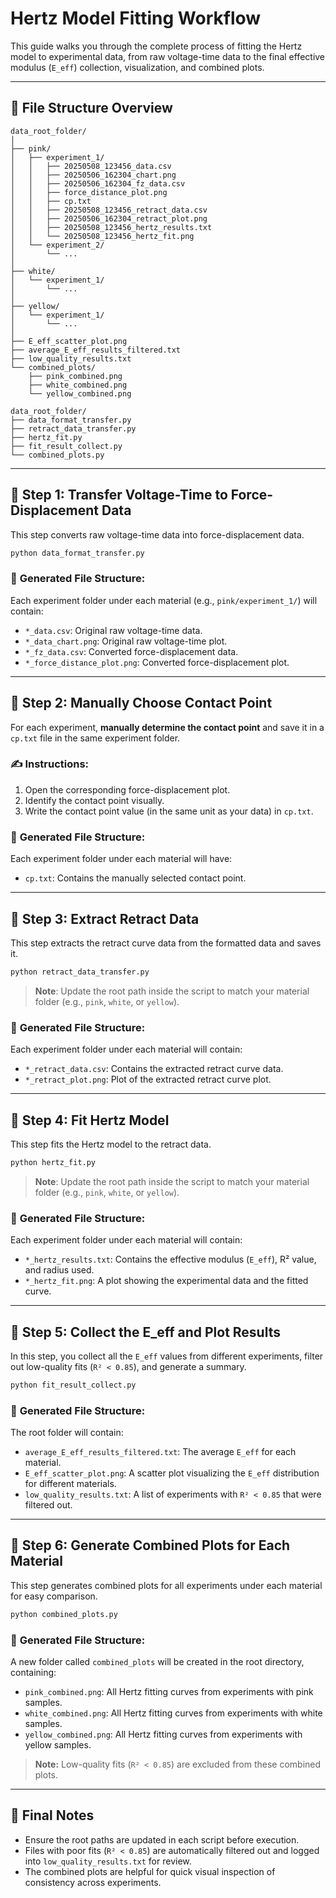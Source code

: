 
# Hertz Model Fitting Workflow

This guide walks you through the complete process of fitting the Hertz model to experimental data, from raw voltage-time data to the final effective modulus (`E_eff`) collection, visualization, and combined plots.

---

## 📁 **File Structure Overview**

```plaintext
data_root_folder/
│
├── pink/
│   ├── experiment_1/
│   │   ├── 20250508_123456_data.csv
│   │   ├── 20250506_162304_chart.png
│   │   ├── 20250506_162304_fz_data.csv
│   │   ├── force_distance_plot.png
│   │   ├── cp.txt
│   │   ├── 20250508_123456_retract_data.csv
│   │   ├── 20250506_162304_retract_plot.png
│   │   ├── 20250508_123456_hertz_results.txt
│   │   └── 20250508_123456_hertz_fit.png
│   └── experiment_2/
│       └── ...
│
├── white/
│   └── experiment_1/
│       └── ...
│
├── yellow/
│   └── experiment_1/
│       └── ...
│
├── E_eff_scatter_plot.png 
├── average_E_eff_results_filtered.txt
├── low_quality_results.txt
└── combined_plots/
    ├── pink_combined.png
    ├── white_combined.png
    └── yellow_combined.png

data_root_folder/
├── data_format_transfer.py
├── retract_data_transfer.py
├── hertz_fit.py
├── fit_result_collect.py
└── combined_plots.py
```

---

## 📝 **Step 1: Transfer Voltage-Time to Force-Displacement Data**

This step converts raw voltage-time data into force-displacement data.

```bash
python data_format_transfer.py
```

### 🔄 **Generated File Structure**:

Each experiment folder under each material (e.g., `pink/experiment_1/`) will contain:

* `*_data.csv`: Original raw voltage-time data.
* `*_data_chart.png`: Original raw voltage-time plot.
* `*_fz_data.csv`: Converted force-displacement data.
* `*_force_distance_plot.png`: Converted force-displacement plot.

---

## 📝 **Step 2: Manually Choose Contact Point**

For each experiment, **manually determine the contact point** and save it in a `cp.txt` file in the same experiment folder.

### ✍️ **Instructions**:

1. Open the corresponding force-displacement plot.
2. Identify the contact point visually.
3. Write the contact point value (in the same unit as your data) in `cp.txt`.

### 🔄 **Generated File Structure**:

Each experiment folder under each material will have:

* `cp.txt`: Contains the manually selected contact point.

---

## 📝 **Step 3: Extract Retract Data**

This step extracts the retract curve data from the formatted data and saves it.

```bash
python retract_data_transfer.py
```

> **Note**: Update the root path inside the script to match your material folder (e.g., `pink`, `white`, or `yellow`).

### 🔄 **Generated File Structure**:

Each experiment folder under each material will contain:

* `*_retract_data.csv`: Contains the extracted retract curve data.
* `*_retract_plot.png`: Plot of the extracted retract curve plot.

---

## 📝 **Step 4: Fit Hertz Model**

This step fits the Hertz model to the retract data.

```bash
python hertz_fit.py
```

> **Note**: Update the root path inside the script to match your material folder (e.g., `pink`, `white`, or `yellow`).

### 🔄 **Generated File Structure**:

Each experiment folder under each material will contain:

* `*_hertz_results.txt`: Contains the effective modulus (`E_eff`), R² value, and radius used.
* `*_hertz_fit.png`: A plot showing the experimental data and the fitted curve.

---

## 📝 **Step 5: Collect the E\_eff and Plot Results**

In this step, you collect all the `E_eff` values from different experiments, filter out low-quality fits (`R² < 0.85`), and generate a summary.

```bash
python fit_result_collect.py
```

### 🔄 **Generated File Structure**:

The root folder will contain:

* `average_E_eff_results_filtered.txt`: The average `E_eff` for each material.
* `E_eff_scatter_plot.png`: A scatter plot visualizing the `E_eff` distribution for different materials.
* `low_quality_results.txt`: A list of experiments with `R² < 0.85` that were filtered out.

---

## 📝 **Step 6: Generate Combined Plots for Each Material**

This step generates combined plots for all experiments under each material for easy comparison.

```bash
python combined_plots.py
```

### 🔄 **Generated File Structure**:

A new folder called `combined_plots` will be created in the root directory, containing:

* `pink_combined.png`: All Hertz fitting curves from experiments with pink samples.
* `white_combined.png`: All Hertz fitting curves from experiments with white samples.
* `yellow_combined.png`: All Hertz fitting curves from experiments with yellow samples.

> **Note:** Low-quality fits (`R² < 0.85`) are excluded from these combined plots.

---

## 🚀 **Final Notes**

* Ensure the root paths are updated in each script before execution.
* Files with poor fits (`R² < 0.85`) are automatically filtered out and logged into `low_quality_results.txt` for review.
* The combined plots are helpful for quick visual inspection of consistency across experiments.

